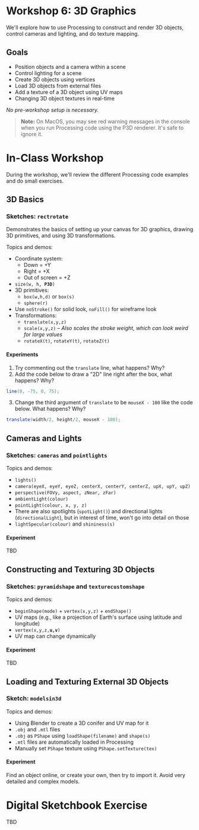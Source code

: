 
# Workshop 6: 3D Graphics

We'll explore how to use Processing to construct and render 3D objects, control cameras and lighting, and do texture mapping.

## Goals

- Position objects and a camera within a scene
- Control lighting for a scene
- Create 3D objects using vertices
- Load 3D objects from external files
- Add a texture of a 3D object using UV maps
- Changing 3D object textures in real-time

_No pre-workshop setup is necessary._

> **Note:** On MacOS, you may see red warning messages in the console  when you run Processing code using the P3D renderer. It's safe to ignore it. 

# In-Class Workshop

During the workshop, we'll review the different Processing code examples and do small exercises.

## 3D Basics

### Sketches: **`rectrotate`**

Demonstrates the basics of setting up your canvas for 3D graphics, drawing 3D primitives, and using 3D transformations.

Topics and demos:
- Coordinate system:
    - Down = +Y
    - Right = +X
    - Out of screen = +Z
- `size(w, h, `**`P3D`**`)`
- 3D primitives:
    - `box(w,h,d)` or `box(s)`
    - `sphere(r)`
- Use `noStroke()` for solid look, `noFill()` for wireframe look
- Transformations:
    - `translate(x,y,z)`
    - `scale(x,y,z)` – *Also scales the stroke weight, which can look weird for large values*
    - `rotateX(t)`, `rotateY(t)`, `rotateZ(t)`

#### Experiments

1. Try commenting out the `translate` line, what happens? Why?
2. Add the code below to draw a "2D" line right after the box,  what happens? Why?
```Java
line(0, -75, 0, 75);
```
3. Change the third argument of `translate` to be `mouseX - 100` like the code below. What happens? Why?
```Java
translate(width/2, height/2, mouseX - 100);
```

## Cameras and Lights 

### Sketches: **`cameras`** and **`pointlights`**

Topics and demos:
- `lights()`
- `camera(eyeX, eyeY, eyeZ, centerX, centerY, centerZ, upX, upY, upZ)`
- `perspective(FOVy, aspect, zNear, zFar)`
- `ambientLight(colour)`
- `pointLight(colour, x, y, z)`
- There are also spotlights (`spotLight()`) and directional lights (`directionalLight`), but in interest of time, won't go into detail on those
- `lightSpecular(colour)` and `shininess(s)`

#### Experiment

TBD

## Constructing and Texturing 3D Objects

### Sketches: **`pyramidshape`** and **`texturecustomshape`**

Topics and demos:

- `beginShape(mode)` + `vertex(x,y,z)` + `endShape()`
- UV maps (e.g., like a projection of Earth's surface using latitude and longitude)
- `vertex(x,y,z,`**`u,v`**`)`
- UV map can change dynamically

#### Experiment

TBD

## Loading and Texturing External 3D Objects 

### Sketch: **`modelsin3d`** 

Topics and demos:

- Using Blender to create a 3D conifer and UV map for it
- `.obj` and `.mtl` files
- `.obj` as `PShape` using `loadShape(filename)` and `shape(s)`
- `.mtl` files are automatically loaded in Processing
- Manually set `PShape` texture using `PShape.setTexture(tex)`

#### Experiment

Find an object online, or create your own, then try to import it. Avoid very detailed and complex models. 


# Digital Sketchbook Exercise

TBD



